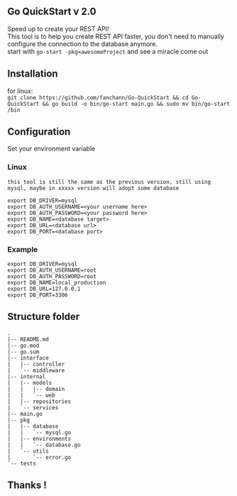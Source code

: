 ## Go QuickStart v 2.0
Speed up to create your REST API!\
This tool is to help you create REST API faster, you don't need to  manually configure the connection to the database anymore.\
start with `go-start -pkg=awesomeProject` and see a miracle come out

## Installation
for linux:\
`git clone https://github.com/fanchann/Go-QuickStart && cd Go-QuickStart && go build -o bin/go-start main.go && sudo mv bin/go-start /bin`

## Configuration
Set your environment variable
### Linux
`this tool is still the same as the previous version, still using mysql, maybe in xxxxx version will adopt some database`
```
export DB_DRIVER=mysql
export DB_AUTH_USERNAME=<your username here>
export DB_AUTH_PASSWORD=<your password here>
export DB_NAME=<database target>
export DB_URL=<database url>
export DB_PORT=<database port>
```
### Example

```
export DB_DRIVER=mysql
export DB_AUTH_USERNAME=root
export DB_AUTH_PASSWORD=root
export DB_NAME=local_production
export DB_URL=127.0.0.1
export DB_PORT=3306
```
## Structure folder
```
.
|-- README.md
|-- go.mod
|-- go.sum
|-- interface
|   |-- controller
|   `-- middleware
|-- internal
|   |-- models
|   |   |-- domain
|   |   `-- web
|   |-- repositories
|   `-- services
|-- main.go
|-- pkg
|   |-- database
|   |   `-- mysql.go
|   |-- environments
|   |   `-- database.go
|   `-- utils
|       `-- error.go
`-- tests

```


## Thanks !
